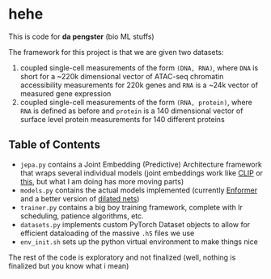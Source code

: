 # hehe
This is code for **da pengster** (bio ML stuffs)

The framework for this project is that we are given two datasets:
1. coupled single-cell measurements of the form `(DNA, RNA)`, where `DNA` is short for a ~220k dimensional vector of ATAC-seq chromatin accessibility measurements for 220k genes and `RNA` is a ~24k vector of measured gene expression
2. coupled single-cell measurements of the form `(RNA, protein)`, where `RNA` is defined as before and `protein` is a 140 dimensional vector of surface level protein measurements for 140 different proteins

## Table of Contents
- `jepa.py` contains a Joint Embedding (Predictive) Architecture framework that wraps several individual models (joint embeddings work like [CLIP](https://openai.com/blog/clip/) or [this](https://openaccess.thecvf.com/content/WACV2021/papers/VidalMata_Joint_Visual-Temporal_Embedding_for_Unsupervised_Learning_of_Actions_in_Untrimmed_WACV_2021_paper.pdf), but what I am doing has more moving parts) 
- `models.py` contains the actual models implemented (currently [Enformer](https://www.nature.com/articles/s41592-021-01252-x) and a better version of [dilated nets](https://towardsdatascience.com/review-dilated-convolution-semantic-segmentation-9d5a5bd768f5))
- `trainer.py` contains a big boy training framework, complete with lr scheduling, patience algorithms, etc.
- `datasets.py` implements custom PyTorch Dataset objects to allow for efficient dataloading of the massive `.h5` files we use
- `env_init.sh` sets up the python virtual environment to make things nice

The rest of the code is exploratory and not finalized (well, nothing is finalized but you know what i mean)
